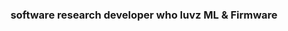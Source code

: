 <!-- Welcome to my readme source you stalker. Anyway so, I decided to work on this rather than actually uploading any repositories. Thy shall witness git servers falling apart when I do though. I'm just wayy too busy working on conference papers at the moment so no projects as of now :(--> 
<h3 align="center">software research developer who luvz ML & Firmware</h3>  
<div align-"center">

